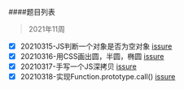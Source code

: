 ####题目列表

> 2021年11周
  - [x] 20210315-JS判断一个对象是否为空对象 [issure](https://github.com/JuneBlueberry/blog-post-code/issues/1)
  - [x] 20210316-用CSS画出圆，半圆，椭圆 [issure](https://github.com/JuneBlueberry/blog-post-code/issues/1)
  - [x] 20210317-手写一个JS深拷贝 [issure](https://github.com/JuneBlueberry/blog-post-code/issues/2)
  - [x] 20210318-实现Function.prototype.call() [issure](https://github.com/JuneBlueberry/blog-post-code/issues/3)